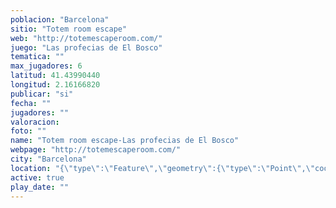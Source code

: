 ```yaml
---
poblacion: "Barcelona"
sitio: "Totem room escape"
web: "http://totemescaperoom.com/"
juego: "Las profecias de El Bosco"
tematica: ""
max_jugadores: 6
latitud: 41.43990440
longitud: 2.16166820
publicar: "si"
fecha: ""
jugadores: ""
valoracion: 
foto: ""
name: "Totem room escape-Las profecias de El Bosco"
webpage: "http://totemescaperoom.com/"
city: "Barcelona"
location: "{\"type\":\"Feature\",\"geometry\":{\"type\":\"Point\",\"coordinates\":[\"41,43990440\",\"2,16166820\"]}}"
active: true
play_date: ""
---
```

